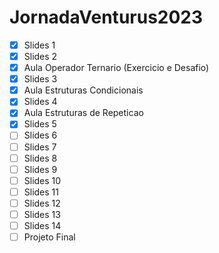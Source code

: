 # JornadaVenturus2023

- [X] Slides 1
- [X] Slides 2
- [X] Aula Operador Ternario (Exercicio e Desafio)
- [X] Slides 3
- [X] Aula Estruturas Condicionais
- [X] Slides 4
- [X] Aula Estruturas de Repeticao
- [X] Slides 5
- [ ] Slides 6
- [ ] Slides 7
- [ ] Slides 8
- [ ] Slides 9
- [ ] Slides 10
- [ ] Slides 11
- [ ] Slides 12
- [ ] Slides 13
- [ ] Slides 14
- [ ] Projeto Final
